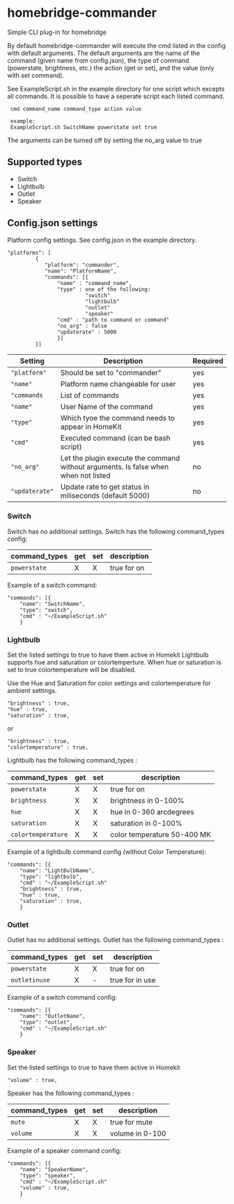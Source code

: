 # homebridge-commander
Simple CLI plug-in for homebridge

By default homebridge-commander will execute the cmd listed in the config with default arguments. The default arguments are the name of the command (given name from config.json), the type of command (powerstate, brightness, etc.) the action (get or set), and the value (only with set command).

See ExampleScript.sh in the example directory for one script which excepts all commands.
It is possible to have a seperate script each listed command.

```
 cmd command_name command_type action value
 
 example: 
 ExampleScript.sh SwitchName powerstate set true
```

The arguments can be turned off by setting the no_arg value to true

## Supported types
- Switch
- Lightbulb
- Outlet
- Speaker

## Config.json settings
Platform config settings. See config.json in the example directory.

```
"platforms": [
         {
            "platform": "commander",
            "name": "PlatformName",
            "commands": [{
                "name" : "command_name",
                "type" : one of the following:
                         "switch"
                         "lightbulb"
                         "outlet"
                         "speaker"
                "cmd" : "path to command or command"
                "no_arg" : false
                "updaterate" : 5000
                }]
         }]
```
| Setting | Description | Required |  
| ------------- | --- | --- |
| `"platform"` | Should be set to "commander" | yes |
| `"name"` | Platform name changeable for user | yes |
| `"commands` | List of commands | yes |
| `"name"`  |  User Name of the command  |  yes  |
| `"type"`  |  Which tyoe the command needs to appear in HomeKit  |  yes  |
| `"cmd"`  |  Executed command (can be bash script)  |  yes  |
| `"no_arg"`  |  Let the plugin execute the command without arguments. Is false when when not listed   |  no  |
| `"updaterate"` | Update rate to get status in miliseconds (default 5000) | no |


### Switch
Switch has no additional settings.
Switch has the following command_types config:

| command_types | get | set | description |   
| ------------- | --- | --- | ----------- |
| `powerstate`  |  X  |  X  | true for on |

Example of a switch command:
```
"commands": [{
    "name": "SwitchName",
    "type": "switch",
    "cmd" : "~/ExampleScript.sh"
    }
```

### Lightbulb
Set the listed settings to true to have them active in Homekit
Lightbulb supports hue and saturation or colortemperture.
When hue or saturation is set to true colortemperature will be disabled.

Use the Hue and Saturation for color settings and colortemperature for ambient settings.

```
"brightness" : true,
"hue" : true,
"saturation" : true,
```
or
```
"brightness" : true,
"colortemperature" : true,
```
Lightbulb has the following command_types :

| command_types | get | set | description |  
| ------------- | --- | --- | ----------- |
| `powerstate`  |  X  |  X  | true for on |
| `brightness`  |  X  |  X  | brightness in 0-100% |
| `hue`  |  X  |  X  | hue in 0-360 arcdegrees |
| `saturation`  |  X  |  X  | saturation in 0-100% |
| `colortemperature`  |  X  |  X  | color temperature 50-400 MK |

Example of a lightbulb command config (without Color Temperature):
```
"commands": [{
    "name": "LightBulbName",
    "type": "lightbulb",
    "cmd" : "~/ExampleScript.sh"
    "brightness" : true,
    "hue" : true,
    "saturation" : true,
    }
```

### Outlet
Outlet has no additional settings.
Outlet has the following command_types :

| command_types | get | set | description |   
| ------------- | --- | --- | ----------- |
| `powerstate`  |  X  |  X  | true for on |
| `outletinuse`  |  X  |  -  | true for in use |

Example of a switch command config:
```
"commands": [{
    "name": "OutletName",
    "type": "outlet",
    "cmd" : "~/ExampleScript.sh"
    }
```

### Speaker
Set the listed settings to true to have them active in Homekit
```
"volume" : true,
```
Speaker has the following command_types :

| command_types | get | set | description |  
| ------------- | --- | --- | ----------- |
| `mute`  |  X  |  X  | true for mute |
| `volume`  |  X  |  X  | volume in 0-100 |

Example of a speaker command config:
```
"commands": [{
    "name": "SpeakerName",
    "type": "speaker",
    "cmd" : "~/ExampleScript.sh"
    "volume" : true,
    }
```



